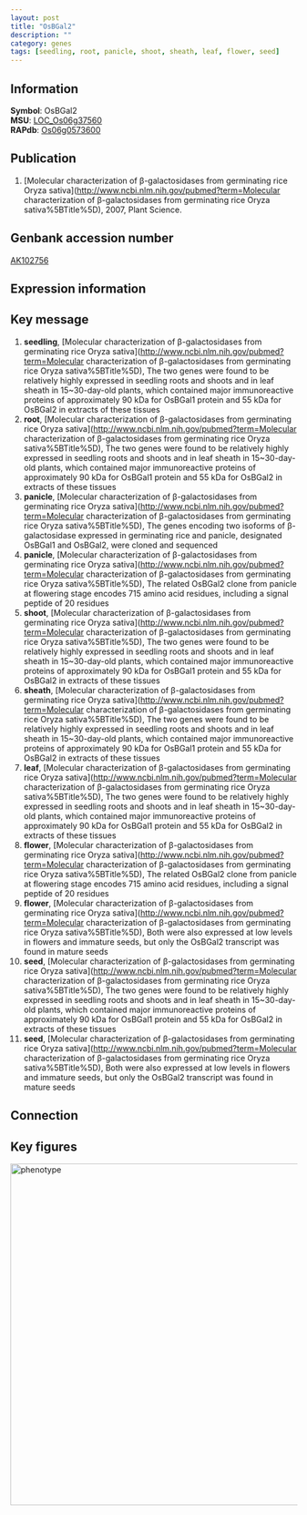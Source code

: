 ```yaml
---
layout: post
title: "OsBGal2"
description: ""
category: genes
tags: [seedling, root, panicle, shoot, sheath, leaf, flower, seed]
---
```


## Information
__Symbol__: OsBGal2  
__MSU__: [LOC_Os06g37560](http://rice.plantbiology.msu.edu/cgi-bin/ORF_infopage.cgi?orf=LOC_Os06g37560)  
__RAPdb__: [Os06g0573600](http://rapdb.dna.affrc.go.jp/viewer/gbrowse_details/irgsp1?name=Os06g0573600)  

## Publication
1. [Molecular characterization of β-galactosidases from germinating rice Oryza sativa](http://www.ncbi.nlm.nih.gov/pubmed?term=Molecular characterization of β-galactosidases from germinating rice Oryza sativa%5BTitle%5D), 2007, Plant Science.

## Genbank accession number
[AK102756](http://www.ncbi.nlm.nih.gov/nuccore/AK102756)  

## Expression information

## Key message
1. __seedling__, [Molecular characterization of β-galactosidases from germinating rice Oryza sativa](http://www.ncbi.nlm.nih.gov/pubmed?term=Molecular characterization of β-galactosidases from germinating rice Oryza sativa%5BTitle%5D),  The two genes were found to be relatively highly expressed in seedling roots and shoots and in leaf sheath in 15~30-day-old plants, which contained major immunoreactive proteins of approximately 90 kDa for OsBGal1 protein and 55 kDa for OsBGal2 in extracts of these tissues
2. __root__, [Molecular characterization of β-galactosidases from germinating rice Oryza sativa](http://www.ncbi.nlm.nih.gov/pubmed?term=Molecular characterization of β-galactosidases from germinating rice Oryza sativa%5BTitle%5D),  The two genes were found to be relatively highly expressed in seedling roots and shoots and in leaf sheath in 15~30-day-old plants, which contained major immunoreactive proteins of approximately 90 kDa for OsBGal1 protein and 55 kDa for OsBGal2 in extracts of these tissues
3. __panicle__, [Molecular characterization of β-galactosidases from germinating rice Oryza sativa](http://www.ncbi.nlm.nih.gov/pubmed?term=Molecular characterization of β-galactosidases from germinating rice Oryza sativa%5BTitle%5D),  The genes encoding two isoforms of β-galactosidase expressed in germinating rice and panicle, designated OsBGal1 and OsBGal2, were cloned and sequenced
4. __panicle__, [Molecular characterization of β-galactosidases from germinating rice Oryza sativa](http://www.ncbi.nlm.nih.gov/pubmed?term=Molecular characterization of β-galactosidases from germinating rice Oryza sativa%5BTitle%5D),  The related OsBGal2 clone from panicle at flowering stage encodes 715 amino acid residues, including a signal peptide of 20 residues
5. __shoot__, [Molecular characterization of β-galactosidases from germinating rice Oryza sativa](http://www.ncbi.nlm.nih.gov/pubmed?term=Molecular characterization of β-galactosidases from germinating rice Oryza sativa%5BTitle%5D),  The two genes were found to be relatively highly expressed in seedling roots and shoots and in leaf sheath in 15~30-day-old plants, which contained major immunoreactive proteins of approximately 90 kDa for OsBGal1 protein and 55 kDa for OsBGal2 in extracts of these tissues
6. __sheath__, [Molecular characterization of β-galactosidases from germinating rice Oryza sativa](http://www.ncbi.nlm.nih.gov/pubmed?term=Molecular characterization of β-galactosidases from germinating rice Oryza sativa%5BTitle%5D),  The two genes were found to be relatively highly expressed in seedling roots and shoots and in leaf sheath in 15~30-day-old plants, which contained major immunoreactive proteins of approximately 90 kDa for OsBGal1 protein and 55 kDa for OsBGal2 in extracts of these tissues
7. __leaf__, [Molecular characterization of β-galactosidases from germinating rice Oryza sativa](http://www.ncbi.nlm.nih.gov/pubmed?term=Molecular characterization of β-galactosidases from germinating rice Oryza sativa%5BTitle%5D),  The two genes were found to be relatively highly expressed in seedling roots and shoots and in leaf sheath in 15~30-day-old plants, which contained major immunoreactive proteins of approximately 90 kDa for OsBGal1 protein and 55 kDa for OsBGal2 in extracts of these tissues
8. __flower__, [Molecular characterization of β-galactosidases from germinating rice Oryza sativa](http://www.ncbi.nlm.nih.gov/pubmed?term=Molecular characterization of β-galactosidases from germinating rice Oryza sativa%5BTitle%5D),  The related OsBGal2 clone from panicle at flowering stage encodes 715 amino acid residues, including a signal peptide of 20 residues
9. __flower__, [Molecular characterization of β-galactosidases from germinating rice Oryza sativa](http://www.ncbi.nlm.nih.gov/pubmed?term=Molecular characterization of β-galactosidases from germinating rice Oryza sativa%5BTitle%5D),  Both were also expressed at low levels in flowers and immature seeds, but only the OsBGal2 transcript was found in mature seeds
10. __seed__, [Molecular characterization of β-galactosidases from germinating rice Oryza sativa](http://www.ncbi.nlm.nih.gov/pubmed?term=Molecular characterization of β-galactosidases from germinating rice Oryza sativa%5BTitle%5D),  The two genes were found to be relatively highly expressed in seedling roots and shoots and in leaf sheath in 15~30-day-old plants, which contained major immunoreactive proteins of approximately 90 kDa for OsBGal1 protein and 55 kDa for OsBGal2 in extracts of these tissues
11. __seed__, [Molecular characterization of β-galactosidases from germinating rice Oryza sativa](http://www.ncbi.nlm.nih.gov/pubmed?term=Molecular characterization of β-galactosidases from germinating rice Oryza sativa%5BTitle%5D),  Both were also expressed at low levels in flowers and immature seeds, but only the OsBGal2 transcript was found in mature seeds

## Connection

## Key figures
<img src="http://ricencode.github.io/images/OsBGal2.pheno.png" alt="phenotype"  style="width: 600px;"/>



